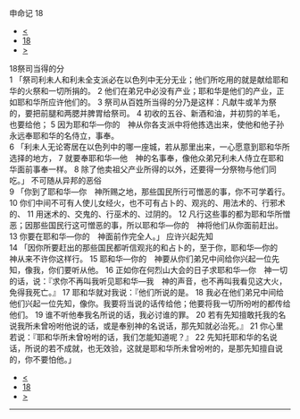 ﻿





 申命记 18




* [<](bible/DEU17.md)
* [18](bible/DEU.md)
* [>](bible/DEU19.md)



 
18祭司当得的分  
1 「祭司利未人和利未全支派必在以色列中无分无业；他们所吃用的就是献给耶和华的火祭和一切所捐的。 
2 他们在弟兄中必没有产业；耶和华是他们的产业，正如耶和华所应许他们的。 
3 祭司从百姓所当得的分乃是这样：凡献牛或羊为祭的，要把前腿和两腮并脾胃给祭司。 
4 初收的五谷、新酒和油，并初剪的羊毛，也要给他； 
5 因为耶和华—你的　神从你各支派中将他拣选出来，使他和他子孙永远奉耶和华的名侍立，事奉。  
6 「利未人无论寄居在以色列中的哪一座城，若从那里出来，一心愿意到耶和华所选择的地方， 
7 就要奉耶和华—他　神的名事奉，像他众弟兄利未人侍立在耶和华面前事奉一样。 
8 除了他卖祖父产业所得的以外，还要得一分祭物与他们同吃。」 不可随从异邦的恶俗  
9 「你到了耶和华—你　神所赐之地，那些国民所行可憎恶的事，你不可学着行。 
10 你们中间不可有人使儿女经火，也不可有占卜的、观兆的、用法术的、行邪术的、 
11 用迷术的、交鬼的、行巫术的、过阴的。 
12 凡行这些事的都为耶和华所憎恶；因那些国民行这可憎恶的事，所以耶和华—你的　神将他们从你面前赶出。 
13 你要在耶和华—你的　神面前作完全人。」 应许兴起先知  
14 「因你所要赶出的那些国民都听信观兆的和占卜的，至于你，耶和华—你的　神从来不许你这样行。 
15 耶和华—你的　神要从你们弟兄中间给你兴起一位先知，像我，你们要听从他。 
16 正如你在何烈山大会的日子求耶和华—你　神一切的话，说：『求你不再叫我听见耶和华—我　神的声音，也不再叫我看见这大火，免得我死亡。』 
17 耶和华就对我说：『他们所说的是。 
18 我必在他们弟兄中间给他们兴起一位先知，像你。我要将当说的话传给他；他要将我一切所吩咐的都传给他们。 
19 谁不听他奉我名所说的话，我必讨谁的罪。 
20 若有先知擅敢托我的名说我所未曾吩咐他说的话，或是奉别神的名说话，那先知就必治死。』 
21 你心里若说：『耶和华所未曾吩咐的话，我们怎能知道呢？』 
22 先知托耶和华的名说话，所说的若不成就，也无效验，这就是耶和华所未曾吩咐的，是那先知擅自说的，你不要怕他。」 
* [<](bible/DEU17.md)
* [18](bible/DEU.md)
* [>](bible/DEU19.md)





---









